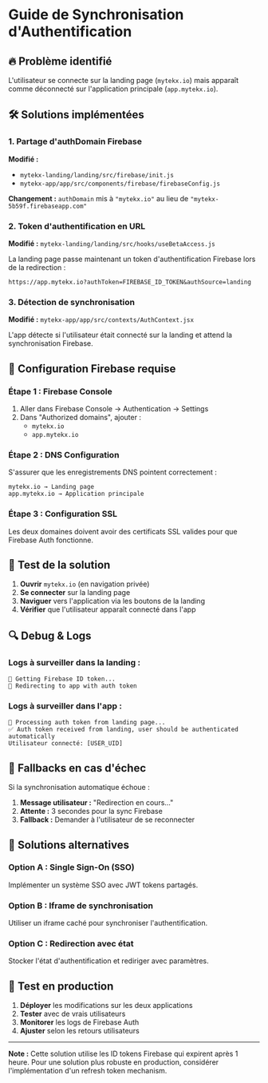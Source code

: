 # Guide de Synchronisation d'Authentification

## 🔥 Problème identifié
L'utilisateur se connecte sur la landing page (`mytekx.io`) mais apparaît comme déconnecté sur l'application principale (`app.mytekx.io`).

## 🛠️ Solutions implémentées

### 1. Partage d'authDomain Firebase
**Modifié :** 
- `mytekx-landing/landing/src/firebase/init.js`
- `mytekx-app/app/src/components/firebase/firebaseConfig.js`

**Changement :** `authDomain` mis à `"mytekx.io"` au lieu de `"mytekx-5b59f.firebaseapp.com"`

### 2. Token d'authentification en URL
**Modifié :** `mytekx-landing/landing/src/hooks/useBetaAccess.js`

La landing page passe maintenant un token d'authentification Firebase lors de la redirection :
```
https://app.mytekx.io?authToken=FIREBASE_ID_TOKEN&authSource=landing
```

### 3. Détection de synchronisation
**Modifié :** `mytekx-app/app/src/contexts/AuthContext.jsx`

L'app détecte si l'utilisateur était connecté sur la landing et attend la synchronisation Firebase.

## 🔧 Configuration Firebase requise

### Étape 1 : Firebase Console
1. Aller dans Firebase Console → Authentication → Settings
2. Dans "Authorized domains", ajouter :
   - `mytekx.io`
   - `app.mytekx.io`

### Étape 2 : DNS Configuration
S'assurer que les enregistrements DNS pointent correctement :
```
mytekx.io → Landing page
app.mytekx.io → Application principale
```

### Étape 3 : Configuration SSL
Les deux domaines doivent avoir des certificats SSL valides pour que Firebase Auth fonctionne.

## 🧪 Test de la solution

1. **Ouvrir** `mytekx.io` (en navigation privée)
2. **Se connecter** sur la landing page
3. **Naviguer** vers l'application via les boutons de la landing
4. **Vérifier** que l'utilisateur apparaît connecté dans l'app

## 🔍 Debug & Logs

### Logs à surveiller dans la landing :
```
🔑 Getting Firebase ID token...
🚀 Redirecting to app with auth token
```

### Logs à surveiller dans l'app :
```
🔑 Processing auth token from landing page...
✅ Auth token received from landing, user should be authenticated automatically
Utilisateur connecté: [USER_UID]
```

## 🚨 Fallbacks en cas d'échec

Si la synchronisation automatique échoue :

1. **Message utilisateur :** "Redirection en cours..."
2. **Attente :** 3 secondes pour la sync Firebase
3. **Fallback :** Demander à l'utilisateur de se reconnecter

## 🔄 Solutions alternatives

### Option A : Single Sign-On (SSO)
Implémenter un système SSO avec JWT tokens partagés.

### Option B : Iframe de synchronisation
Utiliser un iframe caché pour synchroniser l'authentification.

### Option C : Redirection avec état
Stocker l'état d'authentification et rediriger avec paramètres.

## 📱 Test en production

1. **Déployer** les modifications sur les deux applications
2. **Tester** avec de vrais utilisateurs
3. **Monitorer** les logs de Firebase Auth
4. **Ajuster** selon les retours utilisateurs

---
**Note :** Cette solution utilise les ID tokens Firebase qui expirent après 1 heure. Pour une solution plus robuste en production, considérer l'implémentation d'un refresh token mechanism. 